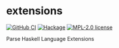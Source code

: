 # extensions

[![GitHub CI](https://github.com/kowainik/extensions/workflows/CI/badge.svg)](https://github.com/kowainik/extensions/actions)
[![Hackage](https://img.shields.io/hackage/v/extensions.svg?logo=haskell)](https://hackage.haskell.org/package/extensions)
[![MPL-2.0 license](https://img.shields.io/badge/license-MPL--2.0-blue.svg)](LICENSE)

Parse Haskell Language Extensions

